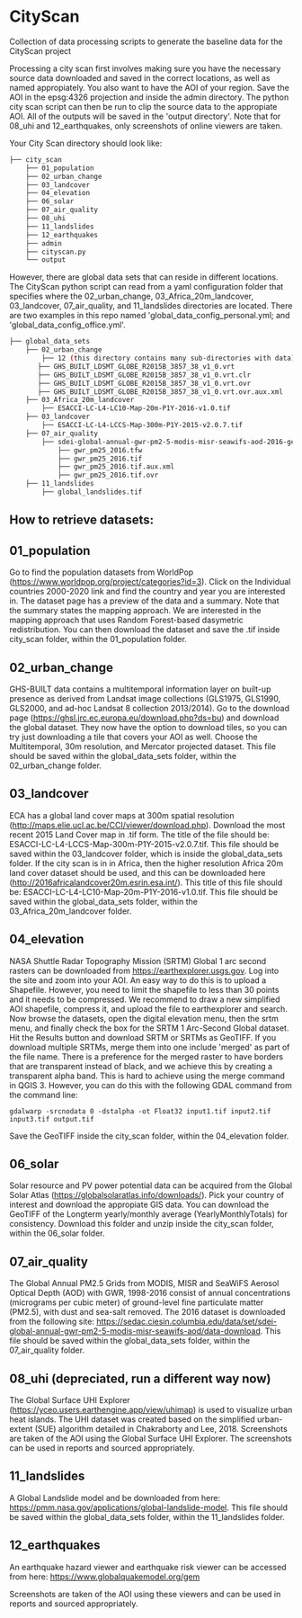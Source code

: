 # CityScan

Collection of data processing scripts to generate the baseline data for the CityScan project

Processing a city scan first involves making sure you have the necessary source data downloaded and saved in the correct locations, as well as named appropiately. You also want to have the AOI of your region. Save the AOI in the epsg:4326 projection and inside the admin directory. The python city scan script can then be run to clip the source data to the appropiate AOI. All of the outputs will be saved in the 'output directory'. Note that for 08_uhi and 12_earthquakes, only screenshots of online viewers are taken.

Your City Scan directory should look like:

```bash
├── city_scan
    ├── 01_population
    ├── 02_urban_change
    ├── 03_landcover
    ├── 04_elevation
    ├── 06_solar
    ├── 07_air_quality
    ├── 08_uhi
    ├── 11_landslides
    ├── 12_earthquakes
    ├── admin
    ├── cityscan.py
    └── output
```

However, there are global data sets that can reside in different locations. The CityScan python script can read from a yaml configuration folder that specifies where the 02_urban_change, 03_Africa_20m_landcover, 03_landcover, 07_air_quality, and 11_landslides directories are located. There are two examples in this repo named 'global_data_config_personal.yml; and 'global_data_config_office.yml'.

```bash
├── global_data_sets
    ├── 02_urban_change
        ├── 12 (this directory contains many sub-directories with data)
       ├── GHS_BUILT_LDSMT_GLOBE_R2015B_3857_38_v1_0.vrt
       ├── GHS_BUILT_LDSMT_GLOBE_R2015B_3857_38_v1_0.vrt.clr
       ├── GHS_BUILT_LDSMT_GLOBE_R2015B_3857_38_v1_0.vrt.ovr
       ├── GHS_BUILT_LDSMT_GLOBE_R2015B_3857_38_v1_0.vrt.ovr.aux.xml
    ├── 03_Africa_20m_landcover
        ├── ESACCI-LC-L4-LC10-Map-20m-P1Y-2016-v1.0.tif
    ├── 03_landcover
        ├── ESACCI-LC-L4-LCCS-Map-300m-P1Y-2015-v2.0.7.tif
    ├── 07_air_quality
        ├── sdei-global-annual-gwr-pm2-5-modis-misr-seawifs-aod-2016-geotiff
            ├── gwr_pm25_2016.tfw
            ├── gwr_pm25_2016.tif
            ├── gwr_pm25_2016.tif.aux.xml
            ├── gwr_pm25_2016.tif.ovr
    ├── 11_landslides
        ├── global_landslides.tif
```

## How to retrieve datasets:

## 01_population

Go to find the population datasets from WorldPop (https://www.worldpop.org/project/categories?id=3). Click on the Individual countries 2000-2020 link and find the country and year you are interested in. The dataset page has a preview of the data and a summary. Note that the summary states the mapping approach. We are interested in the mapping approach that uses Random Forest-based dasymetric redistribution. You can then download the dataset and save the .tif inside city_scan folder, within the 01_population folder.

## 02_urban_change

GHS-BUILT data contains a multitemporal information layer on built-up presence as derived from Landsat image collections (GLS1975, GLS1990, GLS2000, and ad-hoc Landsat 8 collection 2013/2014). Go to the download page (https://ghsl.jrc.ec.europa.eu/download.php?ds=bu) and download the global dataset. They now have the option to download tiles, so you can try just downloading a tile that covers your AOI as well. Choose the Multitemporal, 30m resolution, and Mercator projected dataset. This file should be saved within the global_data_sets folder, within the 02_urban_change folder.

## 03_landcover

ECA has a global land cover maps at 300m spatial resolution (http://maps.elie.ucl.ac.be/CCI/viewer/download.php). Download the most recent 2015 Land Cover map in .tif form. The title of the file should be: ESACCI-LC-L4-LCCS-Map-300m-P1Y-2015-v2.0.7.tif. This file should be saved within the 03_landcover folder, which is inside the global_data_sets folder. If the city scan is in in Africa, then the higher resolution Africa 20m land cover dataset should be used, and this can be downloaded here (http://2016africalandcover20m.esrin.esa.int/). This title of this file should be: ESACCI-LC-L4-LC10-Map-20m-P1Y-2016-v1.0.tif. This file should be saved within the global_data_sets folder, within the 03_Africa_20m_landcover folder.

## 04_elevation

NASA Shuttle Radar Topography Mission (SRTM) Global 1 arc second rasters can be downloaded from https://earthexplorer.usgs.gov. Log into the site and zoom into your AOI. An easy way to do this is to upload a Shapefile. However, you need to limit the shapefile to less than 30 points and it needs to be compressed. We recommend to draw a new simplified AOI shapefile, compress it, and upload the file to earthexplorer and search. Now browse the datasets, open the digital elevation menu, then the srtm menu, and finally check the box for the SRTM 1 Arc-Second Global dataset. Hit the Results button and download SRTM or SRTMs as GeoTIFF. If you download multiple SRTMs, merge them into one include 'merged' as part of the file name. There is a preference for the merged raster to have borders that are transparent instead of black, and we achieve this by creating a transparent alpha band. This is hard to achieve using the merge command in QGIS 3. However, you can do this with the following GDAL command from the command line:

```
gdalwarp -srcnodata 0 -dstalpha -ot Float32 input1.tif input2.tif input3.tif output.tif
```

Save the GeoTIFF inside the city_scan folder, within the 04_elevation folder.

## 06_solar

Solar resource and PV power potential data can be acquired from the Global Solar Atlas (https://globalsolaratlas.info/downloads/). Pick your country of interest and download the appropiate GIS data. You can download the GeoTIFF of the Longterm yearly/monthly average (YearlyMonthlyTotals) for consistency. Download this folder and unzip inside the city_scan folder, within the 06_solar folder.

## 07_air_quality

The Global Annual PM2.5 Grids from MODIS, MISR and SeaWiFS Aerosol Optical Depth (AOD) with GWR, 1998-2016 consist of annual concentrations (micrograms per cubic meter) of ground-level fine particulate matter (PM2.5), with dust and sea-salt removed. The 2016 dataset is downloaded from the following site: https://sedac.ciesin.columbia.edu/data/set/sdei-global-annual-gwr-pm2-5-modis-misr-seawifs-aod/data-download. This file should be saved within the global_data_sets folder, within the 07_air_quality folder.

## 08_uhi (depreciated, run a different way now)

The Global Surface UHI Explorer (https://yceo.users.earthengine.app/view/uhimap) is used to visualize urban heat islands. The UHI dataset was created based on the simplified urban-extent (SUE) algorithm detailed in Chakraborty and Lee, 2018. Screenshots are taken of the AOI using the Global Surface UHI Explorer. The screenshots can be used in reports and sourced appropriately.

## 11_landslides

A Global Landslide model and be downloaded from here: https://pmm.nasa.gov/applications/global-landslide-model. This file should be saved within the global_data_sets folder, within the 11_landslides folder.

## 12_earthquakes

An earthquake hazard viewer and earthquake risk viewer can be accessed from here: https://www.globalquakemodel.org/gem

Screenshots are taken of the AOI using these viewers and can be used in reports and sourced appropriately.




